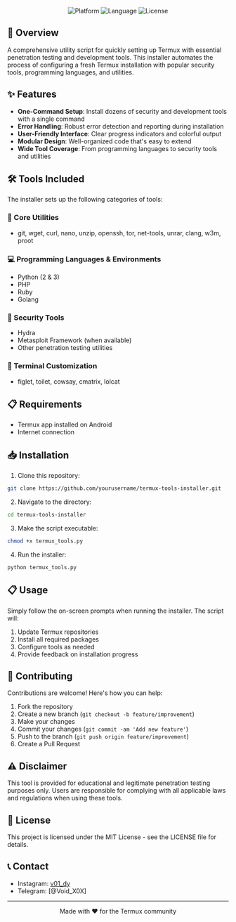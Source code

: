 
<p align="center">
  <img src="https://img.shields.io/badge/Platform-Termux-green.svg" alt="Platform">
  <img src="https://img.shields.io/badge/Language-Python-blue.svg" alt="Language">
  <img src="https://img.shields.io/badge/License-MIT-yellow.svg" alt="License">
</p>

## 📱 Overview

A comprehensive utility script for quickly setting up Termux with essential penetration testing and development tools. This installer automates the process of configuring a fresh Termux installation with popular security tools, programming languages, and utilities.

## ✨ Features

- **One-Command Setup**: Install dozens of security and development tools with a single command
- **Error Handling**: Robust error detection and reporting during installation
- **User-Friendly Interface**: Clear progress indicators and colorful output
- **Modular Design**: Well-organized code that's easy to extend
- **Wide Tool Coverage**: From programming languages to security tools and utilities

## 🛠️ Tools Included

The installer sets up the following categories of tools:

### 🔧 Core Utilities
- git, wget, curl, nano, unzip, openssh, tor, net-tools, unrar, clang, w3m, proot

### 💻 Programming Languages & Environments
- Python (2 & 3)
- PHP
- Ruby
- Golang

### 🔐 Security Tools
- Hydra
- Metasploit Framework (when available)
- Other penetration testing utilities

### 🎨 Terminal Customization
- figlet, toilet, cowsay, cmatrix, lolcat

## 📋 Requirements

- Termux app installed on Android
- Internet connection

## 📥 Installation

1. Clone this repository:
```bash
git clone https://github.com/yourusername/termux-tools-installer.git
```

2. Navigate to the directory:
```bash
cd termux-tools-installer
```

3. Make the script executable:
```bash
chmod +x termux_tools.py
```

4. Run the installer:
```bash
python termux_tools.py
```

## 📋 Usage

Simply follow the on-screen prompts when running the installer. The script will:

1. Update Termux repositories
2. Install all required packages
3. Configure tools as needed
4. Provide feedback on installation progress

## 🤝 Contributing

Contributions are welcome! Here's how you can help:

1. Fork the repository
2. Create a new branch (`git checkout -b feature/improvement`)
3. Make your changes
4. Commit your changes (`git commit -am 'Add new feature'`)
5. Push to the branch (`git push origin feature/improvement`)
6. Create a Pull Request

## ⚠️ Disclaimer

This tool is provided for educational and legitimate penetration testing purposes only. Users are responsible for complying with all applicable laws and regulations when using these tools.

## 📜 License

This project is licensed under the MIT License - see the LICENSE file for details.

## 📞 Contact

- Instagram: [v01_dy](https://www.instagram.com/v01_dy/)
- Telegram: [@Void_X0X]

---

<p align="center">
  Made with ❤️ for the Termux community
</p>
